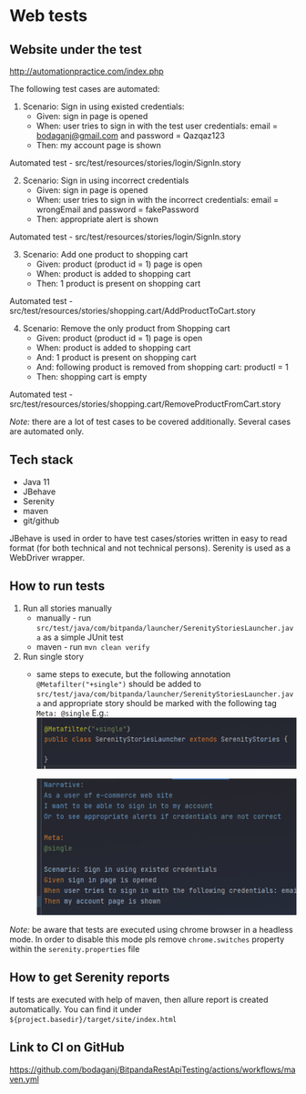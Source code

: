 # Web tests

## Website under the test

http://automationpractice.com/index.php

The following test cases are automated:

1. Scenario: Sign in using existed credentials:
    * Given: sign in page is opened
    * When: user tries to sign in with the test user credentials: email = bodaganj@gmail.com and password = Qazqaz123
    * Then: my account page is shown

Automated test - src/test/resources/stories/login/SignIn.story

2. Scenario: Sign in using incorrect credentials
    * Given: sign in page is opened
    * When: user tries to sign in with the incorrect credentials: email = wrongEmail and password = fakePassword
    * Then: appropriate alert is shown

Automated test - src/test/resources/stories/login/SignIn.story

3. Scenario: Add one product to shopping cart
    * Given: product (product id = 1) page is open
    * When: product is added to shopping cart
    * Then: 1 product is present on shopping cart

Automated test - src/test/resources/stories/shopping.cart/AddProductToCart.story

4. Scenario: Remove the only product from Shopping cart
    * Given: product (product id = 1) page is open
    * When: product is added to shopping cart
    * And: 1 product is present on shopping cart
    * And: following product is removed from shopping cart: productI = 1
    * Then: shopping cart is empty

Automated test - src/test/resources/stories/shopping.cart/RemoveProductFromCart.story

*Note:* there are a lot of test cases to be covered additionally. Several cases are automated only.

## Tech stack

* Java 11
* JBehave
* Serenity
* maven
* git/github

JBehave is used in order to have test cases/stories written in easy to read format (for both technical and not technical persons). Serenity
is used as a WebDriver wrapper.

## How to run tests

1. Run all stories manually
    * manually - run ```src/test/java/com/bitpanda/launcher/SerenityStoriesLauncher.java``` as a simple JUnit test
    * maven - run ```mvn clean verify```
2. Run single story
    * same steps to execute, but the following annotation ```@Metafilter("+single")``` should be added
      to ```src/test/java/com/bitpanda/launcher/SerenityStoriesLauncher.java```
      and appropriate story should be marked with the following tag ```Meta: @single```
      E.g.:
      ![img_1.png](png/img_1.png)

      ![img.png](png/img.png)

*Note:* be aware that tests are executed using chrome browser in a headless mode. In order to disable this mode pls
remove ```chrome.switches``` property within the ```serenity.properties``` file

## How to get Serenity reports

If tests are executed with help of maven, then allure report is created automatically. You can find it
under ```${project.basedir}/target/site/index.html```

## Link to CI on GitHub

https://github.com/bodaganj/BitpandaRestApiTesting/actions/workflows/maven.yml


